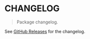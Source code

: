 # CHANGELOG

> Package changelog.

See [GitHub Releases](https://github.com/stdlib-js/blas-ext-base-scusumkbn2/releases) for the changelog.